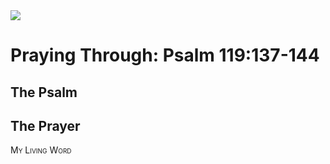 <img class="intro-right" src="/images/art-paris-psalter.jpg">

# Praying Through: Psalm 119:137-144

## The Psalm

## The Prayer

<div style="font-variant: small-caps;">
My Living Word
</div>
